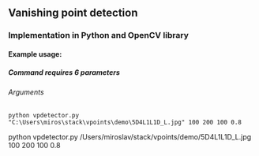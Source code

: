 ## Vanishing point detection
### Implementation in Python and OpenCV library
#### Example usage:
##### Command requires 6 parameters
###### Arguments 

  
```console
python vpdetector.py "C:\Users\miros\stack\vpoints\demo\5D4L1L1D_L.jpg" 100 200 100 0.8
```

python vpdetector.py /Users/miroslav/stack/vpoints/demo/5D4L1L1D_L.jpg 100 200 100 0.8